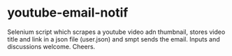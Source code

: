 # youtube-email-notif
Selenium script which scrapes a youtube video adn thumbnail, stores video title and link in a json file (user.json) and smpt sends the email. Inputs and discussions welcome. Cheers.


